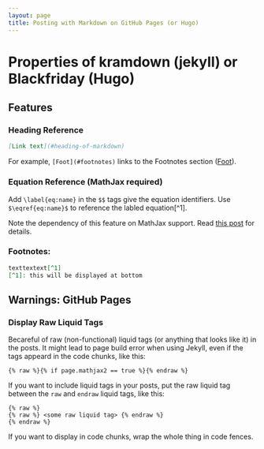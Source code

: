 ```yaml
---
layout: page
title: Posting with Markdown on GitHub Pages (or Hugo)
---
```


# Properties of kramdown (jekyll) or Blackfriday (Hugo)

## Features

### Heading Reference

```md
[Link text](#heading-of-markdown)
```

For example, `[Foot](#footnotes)` links to the Footnotes section ([Foot](#footnotes)).

### Equation Reference (MathJax required)

Add `\label{eq:name}` in the `$$` tags give the equation identifiers. Use `$\eqref{eq:name}$` to reference the labled equation[^1].

Note the dependency of this feature on MathJax support. Read [this post](https://liao961120.github.io/2018/01/27/mathjax.html) for details.

### Footnotes:

```md
texttextext[^1]
[^1]: this will be displayed at bottom
```

## Warnings: GitHub Pages

### Display Raw Liquid Tags

Becareful of raw (non-functional) liquid tags (or anything that looks like it) in the posts. It might lead to page build error when using Jekyll, even if the tags appeard in the code chunks, like this:
```
{% raw %}{% if page.mathjax2 == true %}{% endraw %}
```

If you want to include liquid tags in your posts, put the raw liquid tag between the `raw` and `endraw` liquid tags, like this:
```
{% raw %}
{% raw %} <some raw liquid tag> {% endraw %}
{% endraw %}
```
If you want to display in code chunks, wrap the whole thing in code fences.

